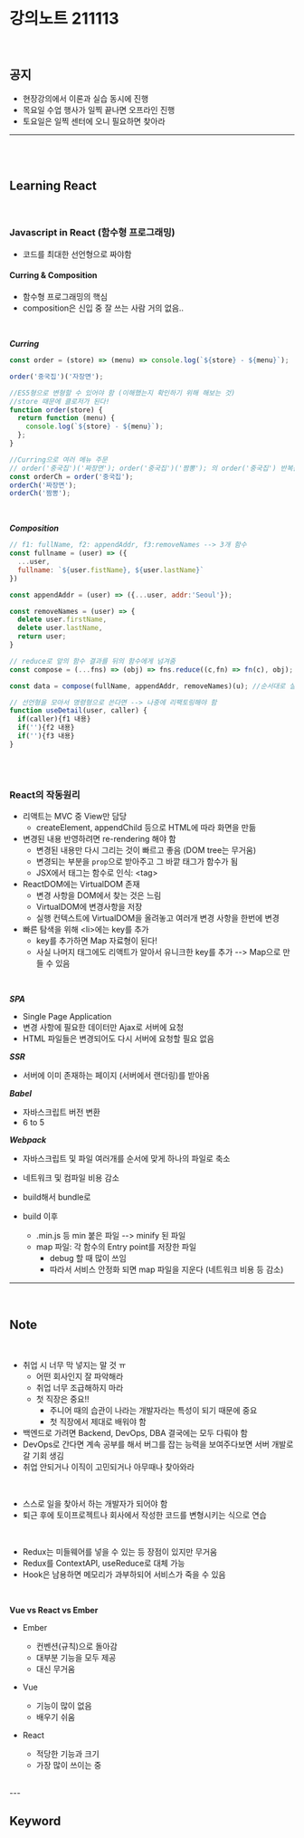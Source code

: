 # 강의노트 211113

<br>

## **공지**

- 현장강의에서 이론과 실습 동시에 진행
- 목요일 수업 행사가 일찍 끝나면 오프라인 진행
- 토요일은 일찍 센터에 오니 필요하면 찾아라

---

<br><br>

## **Learning React**

<br>

### **Javascript in React (함수형 프로그래밍)**

- 코드를 최대한 선언형으로 짜야함

#### **Curring & Composition**

- 함수형 프로그래밍의 핵심
- composition은 신입 중 잘 쓰는 사람 거의 없음..

<br>

**_Curring_**

```js
const order = (store) => (menu) => console.log(`${store} - ${menu}`);

order('중국집')('자장면');

//ES5형으로 변형할 수 있어야 함 (이해했는지 확인하기 위해 해보는 것)
//store 때문에 클로저가 된다!
function order(store) {
  return function (menu) {
    console.log(`${store} - ${menu}`);
  };
}

//Curring으로 여러 메뉴 주문
// order('중국집')('짜장면'); order('중국집')('짬뽕'); 의 order('중국집') 반복을 제거
const orderCh = order('중국집');
orderCh('짜장면');
orderCh('짬뽕');
```

<br>

**_Composition_**

```js
// f1: fullName, f2: appendAddr, f3:removeNames --> 3개 함수
const fullname = (user) => ({
  ...user,
  fullname: `${user.fistName}, ${user.lastName}`
})

const appendAddr = (user) => ({...user, addr:'Seoul'});

const removeNames = (user) => {
  delete user.firstName,
  delete user.lastName,
  return user;
}

// reduce로 앞의 함수 결과를 뒤의 함수에게 넘겨줌
const compose = (...fns) => (obj) => fns.reduce((c,fn) => fn(c), obj);

const data = compose(fullName, appendAddr, removeNames)(u); //순서대로 실행

// 선언형을 모아서 명령형으로 쓴다면 --> 나중에 리팩토링해야 함
function useDetail(user, caller) {
  if(caller){f1 내용}
  if(''){f2 내용}
  if(''){f3 내용}
}



```

<br>

### **React의 작동원리**
- 리액트는 MVC 중 View만 담당
  - createElement, appendChild 등으로 HTML에 따라 화면을 만듦
- 변경된 내용 반영하려면 re-rendering 해야 함
  - 변경된 내용만 다시 그리는 것이 빠르고 좋음 (DOM tree는 무거움)
  - 변경되는 부분을 `prop`으로 받아주고 그 바깥 태그가 함수가 됨
  - JSX에서 태그는 함수로 인식: \<tag\>
- ReactDOM에는 VirtualDOM 존재
  - 변경 사항을 DOM에서 찾는 것은 느림 
  - VirtualDOM에 변경사항을 저장
  - 실행 컨텍스트에 VirtualDOM을 올려놓고 여러개 변경 사항을 한번에 변경
- 빠른 탐색을 위해 \<li\>에는 key를 추가
  - key를 추가하면 Map 자료형이 된다!
  - 사실 나머지 태그에도 리액트가 알아서 유니크한 key를 추가 --> Map으로 만들 수 있음

<br>

***SPA***
- Single Page Application
- 변경 사항에 필요한 데이터만 Ajax로 서버에 요청
- HTML 파일들은 변경되어도 다시 서버에 요청할 필요 없음

***SSR***
  - 서버에 이미 존재하는 페이지 (서버에서 랜더링)를 받아옴

***Babel***
- 자바스크립트 버전 변환
- 6 to 5

***Webpack***
- 자바스크립트 및 파일 여러개를 순서에 맞게 하나의 파일로 축소
- 네트워크 및 컴파일 비용 감소
- build해서 bundle로

- build 이후
  - .min.js 등 min 붙은 파일 --> minify 된 파일
  - map 파일: 각 함수의 Entry point를 저장한 파일
    - debug 할 때 많이 쓰임
    - 따라서 서비스 안정화 되면 map 파일을 지운다 (네트워크 비용 등 감소)

---

<br>

## **Note**

<br>

- 취업 시 너무 막 넣지는 말 것 ㅠ
  - 어떤 회사인지 잘 파악해라
  - 취업 너무 조급해하지 마라
  - 첫 직장은 중요!!
    - 주니어 때의 습관이 나라는 개발자라는 특성이 되기 때문에 중요
    - 첫 직장에서 제대로 배워야 함
- 백엔드로 가려면 Backend, DevOps, DBA 결국에는 모두 다뤄야 함
- DevOps로 간다면 계속 공부를 해서 버그를 잡는 능력을 보여주다보면 서버 개발로 갈 기회 생김
- 취업 안되거나 이직이 고민되거나 아무때나 찾아와라

<br>

- 스스로 일을 찾아서 하는 개발자가 되어야 함
- 퇴근 후에 토이프로젝트나 회사에서 작성한 코드를 변형시키는 식으로 연습

<br>

- Redux는 미들웨어를 넣을 수 있는 등 장점이 있지만 무거움
- Redux를 ContextAPI, useReduce로 대체 가능
- Hook은 남용하면 메모리가 과부하되어 서비스가 죽을 수 있음

<br>

**Vue vs React vs Ember**
- Ember
  - 컨벤션(규칙)으로 돌아감
  - 대부분 기능을 모두 제공
  - 대신 무거움

- Vue
  - 기능이 많이 없음
  - 배우기 쉬움

- React
  - 적당한 기능과 크기
  - 가장 많이 쓰이는 중

<br>
---

<br>

## **Keyword**
